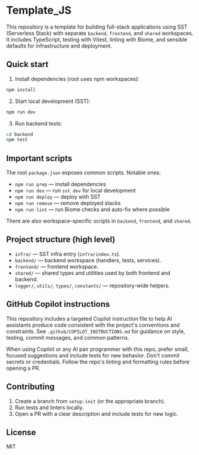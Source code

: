 
# Template_JS

This repository is a template for building full-stack applications using SST (Serverless Stack) with separate `backend`, `frontend`, and `shared` workspaces. It includes TypeScript, testing with Vitest, linting with Biome, and sensible defaults for infrastructure and deployment.

## Quick start

1. Install dependencies (root uses npm workspaces):

```bash
npm install
```

2. Start local development (SST):

```bash
npm run dev
```

3. Run backend tests:

```bash
cd backend
npm test
```

## Important scripts

The root `package.json` exposes common scripts. Notable ones:

- `npm run prep` — install dependencies
- `npm run dev` — run `sst dev` for local development
- `npm run deploy` — deploy with SST
- `npm run remove` — remove deployed stacks
- `npm run lint` — run Biome checks and auto-fix where possible

There are also workspace-specific scripts in `backend`, `frontend`, and `shared`.

## Project structure (high level)

- `infra/` — SST infra entry (`infra/index.ts`).
- `backend/` — backend workspace (handlers, tests, services).
- `frontend/` — frontend workspace.
- `shared/` — shared types and utilities used by both frontend and backend.
- `logger/`, `utils/`, `types/`, `constants/` — repository-wide helpers.

## GitHub Copilot instructions

This repository includes a targeted Copilot instruction file to help AI assistants produce code consistent with the project's conventions and constraints. See `.github/COPILOT_INSTRUCTIONS.md` for guidance on style, testing, commit messages, and common patterns.

When using Copilot or any AI pair programmer with this repo, prefer small, focused suggestions and include tests for new behavior. Don't commit secrets or credentials. Follow the repo's linting and formatting rules before opening a PR.

## Contributing

1. Create a branch from `setup-init` (or the appropriate branch).
2. Run tests and linters locally.
3. Open a PR with a clear description and include tests for new logic.

## License

MIT
